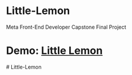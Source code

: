 # Little-Lemon
Meta Front-End Developer Capstone Final Project

# Demo: [Little Lemon](https://shahandfahad.github.io/Little-Lemon/)
#   L i t t l e - L e m o n  
 
